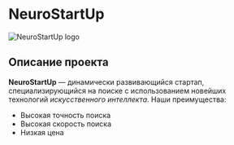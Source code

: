 # NeuroStartUp

![NeuroStartUp logo](https://camo.githubusercontent.com/c6727c717cad1e4820481abb87524f90782445c5/68747470733a2f2f692e696d6775722e636f6d2f495a4f525769492e706e67)

## Описание проекта

**NeuroStartUp** — динамически развивающийся стартап, специализирующийся на поиске с использованием новейших технологий *искусственного интеллекта*.
Наши преимущества:
* Высокая точность поиска
* Высокая скорость поиска
* Низкая цена
